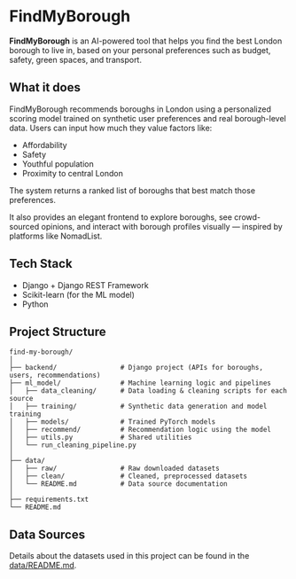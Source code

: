 # FindMyBorough

**FindMyBorough** is an AI-powered tool that helps you find the best London borough to live in, based on your personal preferences such as budget, safety, green spaces, and transport.

## What it does

FindMyBorough recommends boroughs in London using a personalized scoring model trained on synthetic user preferences and real borough-level data. Users can input how much they value factors like:

- Affordability
- Safety
- Youthful population
- Proximity to central London

The system returns a ranked list of boroughs that best match those preferences.

It also provides an elegant frontend to explore boroughs, see crowd-sourced opinions, and interact with borough profiles visually — inspired by platforms like NomadList.

## Tech Stack

- Django + Django REST Framework
- Scikit-learn (for the ML model)
- Python

## Project Structure

```
find-my-borough/
│
├── backend/                # Django project (APIs for boroughs, users, recommendations)
├── ml_model/               # Machine learning logic and pipelines
│   ├── data_cleaning/      # Data loading & cleaning scripts for each source
│   ├── training/           # Synthetic data generation and model training
│   ├── models/             # Trained PyTorch models
│   ├── recommend/          # Recommendation logic using the model
│   ├── utils.py            # Shared utilities
│   └── run_cleaning_pipeline.py
│
├── data/
│   ├── raw/                # Raw downloaded datasets
│   ├── clean/              # Cleaned, preprocessed datasets
│   └── README.md           # Data source documentation
│
├── requirements.txt
└── README.md
```

## Data Sources

Details about the datasets used in this project can be found in the [data/README.md](data/README.md).
